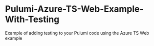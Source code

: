 # Pulumi-Azure-TS-Web-Example-With-Testing
Example of adding testing to your Pulumi code using the Azure TS Web example

